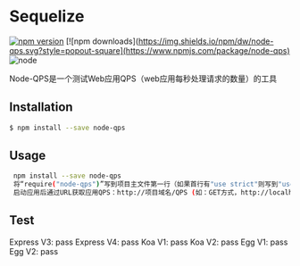 # Sequelize

[![npm version](https://img.shields.io/badge/npm-1.0.0-red.svg)](https://www.npmjs.com/package/node-qps)
[![npm downloads](https://img.shields.io/npm/dw/node-qps.svg?style=popout-square](https://www.npmjs.com/package/node-qps)
![node](https://img.shields.io/node/v/node-pqs.svg)

Node-QPS是一个测试Web应用QPS（web应用每秒处理请求的数量）的工具

## Installation

```bash
$ npm install --save node-qps
```

## Usage

```bash
 npm install --save node-qps
 将“require("node-qps")”写到项目主文件第一行（如果首行有"use strict"则写到"use strict"下一行）
 启动应用后通过URL获取应用QPS：http://项目域名/QPS (如：GET方式，http://localhost:3000/QPS)
```

## Test
 Express V3: pass
 Express V4: pass
 Koa V1: pass
 Koa V2: pass
 Egg V1: pass
 Egg V2: pass



